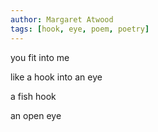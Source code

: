 ```yaml
---
author: Margaret Atwood
tags: [hook, eye, poem, poetry]
---
```

you fit into me

like a hook into an eye

a fish hook

an open eye